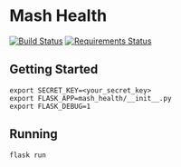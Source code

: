 # Mash Health
[![Build Status](https://travis-ci.org/MashSoftware/health.svg?branch=master)](https://travis-ci.org/MashSoftware/health)
[![Requirements Status](https://requires.io/github/MashSoftware/health/requirements.svg?branch=master)](https://requires.io/github/MashSoftware/health/requirements/?branch=master)

## Getting Started

```
export SECRET_KEY=<your_secret_key>
export FLASK_APP=mash_health/__init__.py
export FLASK_DEBUG=1
```

## Running
```
flask run
```
